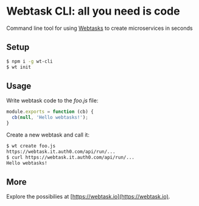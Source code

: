 # Webtask CLI: all you need is code

Command line tool for using [Webtasks](https://webtask.io) to create microservices in seconds

## Setup

```bash
$ npm i -g wt-cli
$ wt init
```

## Usage
Write webtask code to the *foo.js* file:

```javascript
module.exports = function (cb) {
  cb(null, 'Hello webtasks!');
}
```

Create a new webtask and call it:

```bash
$ wt create foo.js
https://webtask.it.auth0.com/api/run/...
$ curl https://webtask.it.auth0.com/api/run/...
Hello webtasks!
```
## More

Explore the possibilies at [https://webtask.io](https://webtask.io).